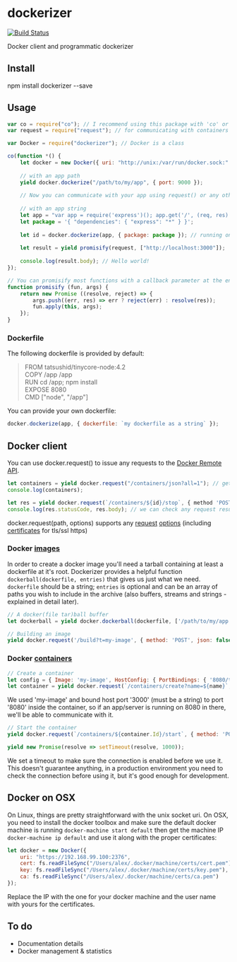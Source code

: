# dockerizer

[![Build Status](https://travis-ci.org/kesarion/dockerizer.svg?branch=master)](https://travis-ci.org/kesarion/dockerizer)

Docker client and programmatic dockerizer

## Install

npm install dockerizer --save

## Usage

```javascript
var co = require("co"); // I recommend using this package with 'co' or async+await from ES7
var request = require("request"); // for communicating with containers

var Docker = require("dockerizer"); // Docker is a class

co(function *() {
    let docker = new Docker({ uri: "http://unix:/var/run/docker.sock:" }); // the default unix socket uri for docker on linux
    
    // with an app path
    yield docker.dockerize("/path/to/my/app", { port: 9000 });
    
    // Now you can communicate with your app using request() or any other means on http://localhost:9000
    
    // with an app string
    let app = "var app = require('express')(); app.get('/', (req, res) => res.send('Hello world!')); app.listen(8080);";
    let package = '{ "dependencies": { "express": "*" } }';
    
    let id = docker.dockerize(app, { package: package }); // running on port 3000 by default
    
    let result = yield promisify(request, ["http://localhost:3000"]);
    
    console.log(result.body); // Hello world!
});

// You can promisify most functions with a callback parameter at the end
function promisify (fun, args) {
    return new Promise ((resolve, reject) => {
        args.push((err, res) => err ? reject(err) : resolve(res));
        fun.apply(this, args);
    });
}
```

### Dockerfile

The following dockerfile is provided by default:

> FROM tatsushid/tinycore-node:4.2 \
> COPY /app /app \
> RUN cd /app; npm install \
> EXPOSE  8080 \
> CMD ["node", "/app"]

You can provide your own dockerfile:
```javascript
docker.dockerize(app, { dockerfile: `my dockerfile as a string` });
```

## Docker client

You can use docker.request() to issue any requests to the [Docker Remote API](https://docs.docker.com/engine/reference/api/docker_remote_api_v1.21).
```javascript
let containers = yield docker.request("/containers/json?all=1"); // get all (running and stopped) containers; returns the body by default (the containers array here); GET by default
console.log(containers);

let res = yield docker.request(`/containers/${id}/stop`, { method 'POST', result: true }); // you have to specify non-GET methods; here we're requesting the full result instead the body
console.log(res.statusCode, res.body); // we can check any request result properties now
```

docker.request(path, options) supports any [request](https://github.com/request/request) [options](https://github.com/request/request#requestoptions-callback) (including [certificates](https://github.com/request/request#tlsssl-protocol) for tls/ssl https)

###  Docker [images](https://docs.docker.com/engine/reference/api/docker_remote_api_v1.21/#2-2-images)

In order to create a docker image you'll need a tarball containing at least a dockerfile at it's root. Dockerizer provides a helpful function `dockerball(dockerfile, entries)` that gives us just what we need. `dockerfile` should be a string; `entries` is optional and can be an array of paths you wish to include in the archive (also buffers, streams and strings - explained in detail later).

```javascript
// A docker(file tar)ball buffer
let dockerball = yield docker.dockerball(dockerfile, ['/path/to/my/app']);

// Building an image
yield docker.request('/build?t=my-image', { method: 'POST', json: false, headers: { "Content-type": "application/tar" }, body: dockerball }); // since json is true by default (for docker.request), we need to specify it as false here
```

### Docker [containers](https://docs.docker.com/engine/reference/api/docker_remote_api_v1.21/#2-1-containers)

```javascript
// Create a container
let config = { Image: 'my-image', HostConfig: { PortBindings: { '8080/tcp': [{ HostPort: '3000' }]}}};
let container = yield docker.request(`/containers/create?name=${name}`, { method: 'POST', body: config });
```
We used 'my-image' and bound host port '3000' (must be a string) to port '8080' inside the container, so if an app/server is running on 8080 in there, we'll be able to communicate with it.

```javascript
// Start the container
yield docker.request(`/containers/${container.Id}/start`, { method: 'POST' });

yield new Promise(resolve => setTimeout(resolve, 1000));
```
We set a timeout to make sure the connection is enabled before we use it. This doesn't guarantee anything, in a production environment you need to check the connection before using it, but it's good enough for development.

## Docker on OSX

On Linux, things are pretty straightforward with the unix socket uri. On OSX, you need to install the docker toolbox and make sure the default docker machine is running `docker-machine start default` then get the machine IP `docker-machine ip default` and use it along with the proper certificates:

```javascript
let docker = new Docker({
    uri: "https://192.168.99.100:2376",
    cert: fs.readFileSync("/Users/alex/.docker/machine/certs/cert.pem"),
    key: fs.readFileSync("/Users/alex/.docker/machine/certs/key.pem"),
    ca: fs.readFileSync("/Users/alex/.docker/machine/certs/ca.pem")
});
```
Replace the IP with the one for your docker machine and the user name with yours for the certificates.




## To do

- Documentation details
- Docker management & statistics